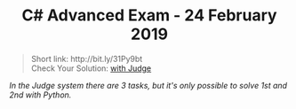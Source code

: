 <h1 align="center">C# Advanced Exam - 24 February 2019</h1>

<blockquote>
    Short link: http://bit.ly/31Py9bt
    <br>
    Check Your Solution: <a href="https://judge.softuni.bg/Contests/Practice/Index/1553#0">with Judge</a>
</blockquote>

<p><i>In the Judge system there are 3 tasks, but it's only possible to solve 1st and 2nd with Python.</i></p>
